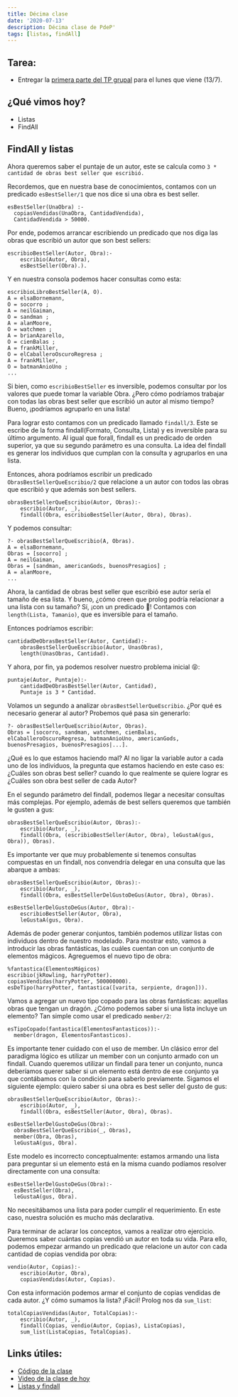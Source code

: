```yaml
---
title: Décima clase
date: '2020-07-13'
description: Décima clase de PdeP'
tags: [listas, findAll]
---
```


## Tarea: 
- Entregar la [primera parte del TP grupal](https://docs.google.com/document/d/1bblUbyuVNoGQKDRVq0usSkHEIts7WXNrkTMQlnkJC9w/edit) para el lunes que viene (13/7).

## ¿Qué vimos hoy?
- Listas
- FindAll

## FindAll y listas

Ahora queremos saber el puntaje de un autor, este se calcula como `3 * cantidad de obras best seller que escribió.`

Recordemos, que en nuestra base de conocimientos, contamos con un predicado `esBestSeller/1` que nos dice si una obra es best seller.

```
esBestSeller(UnaObra) :-
  copiasVendidas(UnaObra, CantidadVendida),
  CantidadVendida > 50000.
```

Por ende, podemos arrancar escribiendo un predicado que nos diga las obras que escribió un autor que son best sellers:

```
escribioBestSeller(Autor, Obra):-
    escribio(Autor, Obra),
    esBestSeller(Obra).).
```

Y en nuestra consola podemos hacer consultas como esta:

```
escribioLibroBestSeller(A, O).
A = elsaBornemann,
O = socorro ;
A = neilGaiman,
O = sandman ;
A = alanMoore,
O = watchmen ;
A = brianAzarello,
O = cienBalas ;
A = frankMiller,
O = elCaballeroOscuroRegresa ;
A = frankMiller,
O = batmanAnioUno ;
...
```
Si bien, como `escribioBestSeller` es inversible, podemos consultar por los valores que puede tomar la variable Obra. ¿Pero cómo podríamos trabajar con todas las obras best seller que escribió un autor al mismo tiempo? Bueno, ¡podríamos agruparlo en una lista!

Para lograr esto contamos con un predicado llamado `findall/3`. Este se escribe de la forma findall(Formato, Consulta, Lista) y es inversible para su último argumento. Al igual que forall, findall es un predicado de orden superior, ya que su segundo parámetro es una consulta. La idea del findall es generar los individuos que cumplan con la consulta y agruparlos en una lista.  

Entonces, ahora podríamos escribir un predicado `ObrasBestSellerQueEscribio/2` que relacione a un autor con todos las obras que escribió y que además son best sellers.

```
obrasBestSellerQueEscribio(Autor, Obras):-
    escribio(Autor, _),
    findall(Obra, escribioBestSeller(Autor, Obra), Obras).
```

Y podemos consultar:

```
?- obrasBestSellerQueEscribio(A, Obras).
A = elsaBornemann,
Obras = [socorro] ;
A = neilGaiman,
Obras = [sandman, americanGods, buenosPresagios] ;
A = alanMoore,
...
```

Ahora, la cantidad de obras best seller que escribió ese autor sería el tamaño de esa lista.
Y bueno, ¿cómo creen que prolog podría relacionar a una lista con su tamaño?
Sí, ¡con un predicado 🤩! Contamos con `length(Lista, Tamanio)`, que es inversible para el tamaño.

Entonces podríamos escribir:

```
cantidadDeObrasBestSeller(Autor, Cantidad):-
    obrasBestSellerQueEscribio(Autor, UnasObras),
    length(UnasObras, Cantidad).
```

Y ahora, por fin, ya podemos resolver nuestro problema inicial 😝:

```
puntaje(Autor, Puntaje):-
    cantidadDeObrasBestSeller(Autor, Cantidad),
    Puntaje is 3 * Cantidad.
```

Volamos un segundo a analizar `obrasBestSellerQueEscribio`. ¿Por qué es necesario generar al autor? Probemos qué pasa sin generarlo:

```
?- obrasBestSellerQueEscribio(Autor, Obras).
Obras = [socorro, sandman, watchmen, cienBalas, elCaballeroOscuroRegresa, batmanAnioUno, americanGods, buenosPresagios, buenosPresagios|...].
```

¿Qué es lo que estamos haciendo mal? Al no ligar la variable autor a cada uno de los individuos, la pregunta que estamos haciendo en este caso es: ¿Cuáles son obras best seller? cuando lo que realmente se quiere lograr es ¿Cuáles son obra best seller de cada Autor?

En el segundo parámetro del findall, podemos llegar a necesitar consultas más complejas. Por ejemplo, además de best sellers queremos que también le gusten a gus:

```
obrasBestSellerQueEscribio(Autor, Obras):-
    escribio(Autor, _),
    findall(Obra, (escribioBestSeller(Autor, Obra), leGustaA(gus, Obra)), Obras).
```

Es importante ver que muy probablemente si tenemos consultas compuestas en un findall, nos convendría delegar en una consulta que las abarque a ambas:

```
obrasBestSellerQueEscribio(Autor, Obras):-
    escribio(Autor, _),
    findall(Obra, esBestSellerDelGustoDeGus(Autor, Obra), Obras).

esBestSellerDelGustoDeGus(Autor, Obra):-
	escribioBestSeller(Autor, Obra), 
	leGustaA(gus, Obra).
```

Además de poder generar conjuntos, también podemos utilizar listas con individuos dentro de nuestro modelado. Para mostrar esto, vamos a introducir las obras fantásticas, las cuáles cuentan con un conjunto de elementos mágicos. Agreguemos el nuevo tipo de obra:

```
%fantastica(ElementosMágicos)
escribio(jkRowling, harryPotter).
copiasVendidas(harryPotter, 500000000).
esDeTipo(harryPotter, fantastica([varita, serpiente, dragon])).
```

Vamos a agregar un nuevo tipo copado para las obras fantásticas: aquellas obras que tengan un dragón. ¿Cómo podemos saber si una lista incluye un elemento? Tan simple como usar el predicado `member/2`:

```
esTipoCopado(fantastica(ElementosFantasticos)):-
  member(dragon, ElementosFantasticos).
```

Es importante tener cuidado con el uso de member. Un clásico error del paradigma lógico es utilizar un member con un conjunto armado con un findall. Cuando queremos utilizar un findall para tener un conjunto, nunca deberíamos querer saber si un elemento está dentro de ese conjunto ya que contábamos con la condición para saberlo previamente. Sigamos el siguiente ejemplo: quiero saber si una obra es best seller del gusto de gus:

```
obrasBestSellerQueEscribio(Autor, Obras):-
    escribio(Autor, _),
    findall(Obra, esBestSeller(Autor, Obra), Obras).

esBestSellerDelGustoDeGus(Obra):-
  obrasBestSellerQueEscribio(_, Obras),
  member(Obra, Obras),
  leGustaA(gus, Obra).
```

Este modelo es incorrecto conceptualmente: estamos armando una lista para preguntar si un elemento está en la misma cuando podíamos resolver directamente con una consulta:

```
esBestSellerDelGustoDeGus(Obra):-
  esBestSeller(Obra),
  leGustaA(gus, Obra).
```

No necesitábamos una lista para poder cumplir el requerimiento. En este caso, nuestra solución es mucho más declarativa. 


Para terminar de aclarar los conceptos, vamos a realizar otro ejercicio. Queremos saber cuántas copias vendió un autor en toda su vida. Para ello, podemos empezar armando un predicado que relacione un autor con cada cantidad de copias vendida por obra:

```
vendio(Autor, Copias):-
    escribio(Autor, Obra),
    copiasVendidas(Autor, Copias).
```

Con esta información podemos armar el conjunto de copias vendidas de cada autor. ¿Y cómo sumamos la lista? ¡Fácil! Prolog nos da `sum_list`:

```
totalCopiasVendidas(Autor, TotalCopias):-
    escribio(Autor, _),
    findall(Copias, vendio(Autor, Copias), ListaCopias),
    sum_list(ListaCopias, TotalCopias).
```

## Links útiles:

- [Código de la clase](https://completar.com.ar)
- [Video de la clase de hoy](https://drive.google.com/file/d/1FLtumH4JNb34qIfYd0aPZyA8QHN5EnEM/view?usp=sharing)
- [Listas y findall](http://wiki.uqbar.org/wiki/articles/paradigma-logico---listas.html)
